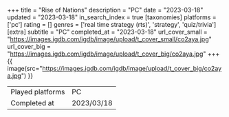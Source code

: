 +++
title = "Rise of Nations"
description = "PC"
date = "2023-03-18"
updated = "2023-03-18"
in_search_index = true
[taxonomies]
platforms = ['pc']
rating = []
genres = ['real time strategy (rts)', 'strategy', 'quiz/trivia']
[extra]
subtitle = "PC"
completed_at = "2023-03-18"
url_cover_small = "https://images.igdb.com/igdb/image/upload/t_cover_small/co2aya.jpg"
url_cover_big = "https://images.igdb.com/igdb/image/upload/t_cover_big/co2aya.jpg"
+++
{{ image(src="https://images.igdb.com/igdb/image/upload/t_cover_big/co2aya.jpg") }}

|              |            |
| ------------ | ---------- |
| Played platforms    | PC |
| Completed at | 2023/03/18 |


